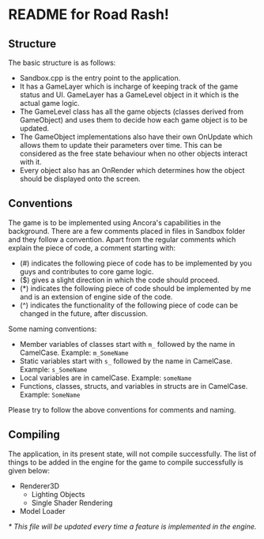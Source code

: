 # README for Road Rash!

## Structure

The basic structure is as follows:
 * Sandbox.cpp is the entry point to the application.
 * It has a GameLayer which is incharge of keeping track of the game status and UI. GameLayer has a GameLevel object in it which is the actual game logic.
 * The GameLevel class has all the game objects (classes derived from GameObject) and uses them to decide how each game object is to be updated.
 * The GameObject implementations also have their own OnUpdate which allows them to update their parameters over time. This can be considered as the free state behaviour when no other objects interact with it.
 * Every object also has an OnRender which determines how the object should be displayed onto the screen.

## Conventions

The game is to be implemented using Ancora's capabilities in the background. There are a few comments placed in files in Sandbox folder and they follow a convention. Apart from the regular comments which explain the piece of code, a comment starting with:
 * (#) indicates the following piece of code has to be implemented by you guys and contributes to core game logic.
 * ($) gives a slight direction in which the code should proceed.
 * (*) indicates the following piece of code should be implemented by me and is an extension of engine side of the code.
 * (^) indicates the functionality of the following piece of code can be changed in the future, after discussion.

Some naming conventions:
 * Member variables of classes start with ```m_``` followed by the name in CamelCase. Example: ```m_SomeName```
 * Static variables start with ```s_``` followed by the name in CamelCase. Example: ```s_SomeName```
 * Local variables are in camelCase. Example: ```someName```
 * Functions, classes, structs, and variables in structs are in CamelCase. Example: ```SomeName```

Please try to follow the above conventions for comments and naming.

## Compiling

The application, in its present state, will not compile successfully. The list of things to be added in the engine for the game to compile successfully is given below:
 * Renderer3D
     - Lighting Objects
     - Single Shader Rendering
 * Model Loader

_* This file will be updated every time a feature is implemented in the engine._
